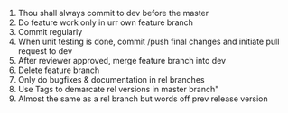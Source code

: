 1. Thou shall always commit to dev before the master
2. Do feature work only in urr own feature branch 
3. Commit regularly
4. When unit testing is done, commit /push final changes and initiate pull request to dev
5. After reviewer approved, merge feature branch into dev
6. Delete feature branch
7. Only do bugfixes & documentation in rel branches
8. Use Tags to demarcate rel versions in master branch"
9. Almost the same as a rel branch but words off prev release version
